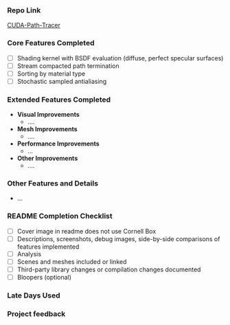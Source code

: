 <!--
Use this template to create pull requests for your projects as part of your submission.

Title your Pull Request as "Project 3: Your Name" 

Diligently go over the project instructions https://github.com/CIS5650-Fall-2025/Project3-CUDA-Path-Tracer/blob/main/INSTRUCTION.md as part of your submission.
-->

### Repo Link

[CUDA-Path-Tracer](https://github.com/tonytgrt/CUDA-Path-Tracer/)

### Core Features Completed

<!--
List of core features completed https://github.com/CIS5650-Fall-2025/Project3-CUDA-Path-Tracer/blob/main/INSTRUCTION.md#part-1---core-features
-->
- [ ] Shading kernel with BSDF evaluation (diffuse, perfect specular surfaces)
- [ ] Stream compacted path termination
- [ ] Sorting by material type
- [ ] Stochastic sampled antialiasing

### Extended Features Completed

<!--
List the extended features implemented from https://github.com/CIS5650-Fall-2025/Project3-CUDA-Path-Tracer/blob/main/INSTRUCTION.md#part-2---make-your-pathtracer-unique
-->

- **Visual Improvements**
    - ....
- **Mesh Improvements**
    - ....
- **Performance Improvements**
    - ...
- **Other Improvements**
    - ....

### Other Features and Details

<!--
Include any other features and details that you implemented. Include information about libraries added/modified/removed, command line changes, scene file changes, or anything else that is signficiant to your project for grading.
-->

- ...

### README Completion Checklist

<!--
Checklist as a rmeinder for your readme. Revisit this once you have completed your README updates.
-->

- [ ] Cover image in readme does not use Cornell Box
- [ ] Descriptions, screenshots, debug images, side-by-side comparisons of features implemented
- [ ] Analysis
- [ ] Scenes and meshes included or linked
- [ ] Third-party library changes or compilation changes documented
- [ ] Bloopers (optional)

### Late Days Used

<!--
Add number of Late Days used - for both code submission and README submission
-->

### Project feedback

<!--
Add any project feedback to help make the project better.
-->
